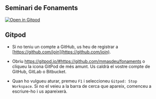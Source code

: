 ## Seminari de Fonaments

[![Open in Gitpod](https://gitpod.io/button/open-in-gitpod.svg)](https://gitpod.io/#https://github.com/mmasdeu/fonaments)

## Gitpod

- Si no teniu un compte a GitHub, us heu de registrar a [https://github.com/join](https://github.com/join).
- Obriu https://gitpod.io/#https://github.com/mmasdeu/fonaments
  o cliqueu la icona GitPod de més amunt. Us caldrà el vostre compte de GitHub, GitLab o Bitbucket.

- Quan ho vulgueu aturar, premeu `F1` i seleccioneu `Gitpod: Stop Workspace`. Si
  no el veieu a la barra de cerca que apareix, comenceu a escriure-ho i us apareixerà.
